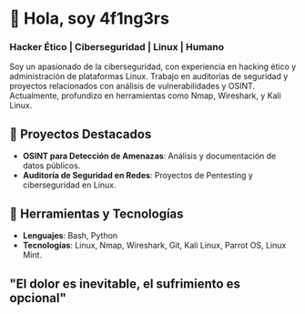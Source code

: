 # 👋 Hola, soy 4f1ng3rs
### Hacker Ético | Ciberseguridad | Linux | Humano

Soy un apasionado de la ciberseguridad, con experiencia en hacking ético y administración de plataformas Linux. 
Trabajo en auditorías de seguridad y proyectos relacionados con análisis de vulnerabilidades y OSINT. Actualmente, profundizo en herramientas como Nmap, Wireshark, y Kali Linux.

## 🚀 Proyectos Destacados
- **OSINT para Detección de Amenazas**: Análisis y documentación de datos públicos.
- **Auditoría de Seguridad en Redes**: Proyectos de Pentesting y ciberseguridad en Linux.

## 🔧 Herramientas y Tecnologías
- **Lenguajes**: Bash, Python
- **Tecnologías**: Linux, Nmap, Wireshark, Git, Kali Linux, Parrot OS, Linux Mint.

## "El dolor es inevitable, el sufrimiento es opcional"
